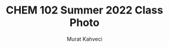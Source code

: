 ---
layout: album
title: CHEM 102 Summer 2022 Class Photo
image: https://dsm01pap005files.storage.live.com/y4m29sUXpwpjBsGzBEKemr9ODWw34mDnv8yGFgx-DQJ2OkqM0_y-Ex0bav66NRp7kXBD0XMyYs3h30LkpF_XX_K0P-XuTmjJ2ZqyqdfpEhlFgG3djla-PUx6emcOVfgxaTjyMOG16QCmXemASHStOdanLO5ufOeuIHI2_NNiX0v4bvTLZ6UGuWjXlHaWsNiB22v?width=1200&height=900&cropmode=none
author: Murat Kahveci
place: Loyola University Chicago Lake Shore Campus
caption: After the final exam. Have a nice break!
published: true
---